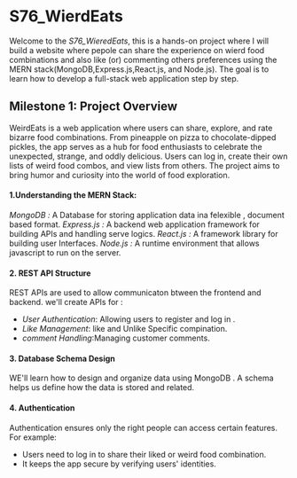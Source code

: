 # S76_WierdEats

Welcome to the *S76_WieredEats*, this is a hands-on project where I will build a website where pepole can share the experience on wierd food combinations and also like (or) commenting others preferences using the MERN stack(MongoDB,Express.js,React.js, and Node.js). The goal is to learn how to develop a full-stack web application step by step.

## Milestone 1: Project Overview 
WeirdEats is a web application where users can share, explore, and rate bizarre food combinations. From pineapple on pizza to chocolate-dipped pickles, the app serves as a hub for food enthusiasts to celebrate the unexpected, strange, and oddly delicious. Users can log in, create their own lists of weird food combos, and view lists from others. The project aims to bring humor and curiosity into the world of food exploration.

#### 1.Understanding the MERN Stack:
*MongoDB :* A Database for storing application data ina felexible , document based format.
*Express.js :* A backend web application framework for building APIs and handling serve logics.
*React.js :* A framework library for building user Interfaces.
*Node.js :* A runtime environment that allows javascript to run on the server.

#### 2. REST API Structure
REST APIs are used to allow communicaton btween the frontend and backend.
we'll create APIs for :
- *User Authentication*: Allowing users to register and log in .
- *Like Management*: like and Unlike Specific compination.
- *comment Handling*:Managing customer comments.

#### 3. Database Schema Design 
WE'll learn how to design and organize data using MongoDB . A schema helps us define how the data is stored and related.

#### 4. Authentication 
Authentication ensures only the right people can access certain features. For example:
- Users need to log in to share their liked or weird food combination.
- It keeps the app secure by verifying users' identities.
